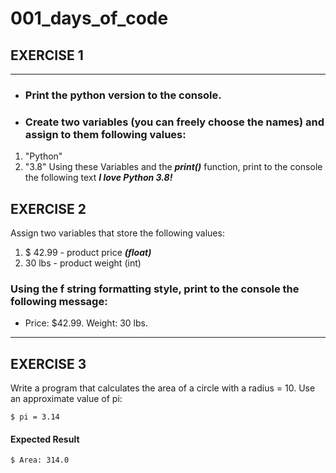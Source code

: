 # 001_days_of_code


## EXERCISE 1
___

- ### Print the python version to the console.
- ### Create two variables (you can freely choose the names) and assign to them following values: 
1. "Python"
2. "3.8"
Using these Variables and the ***print()*** function, print to the console the following text ***I love Python 3.8!***


## EXERCISE 2
Assign two variables that store the following values:
1. $ 42.99 - product price ***(float)***
2. 30 lbs - product weight (int)

### Using the f string formatting style, print to the console the following message:
* Price: $42.99. Weight: 30 lbs.

___

## EXERCISE 3
Write a program that calculates the area of a circle with a radius = 10. Use an approximate value of pi:

~~~
$ pi = 3.14
~~~

#### Expected Result 

~~~
$ Area: 314.0
~~~
